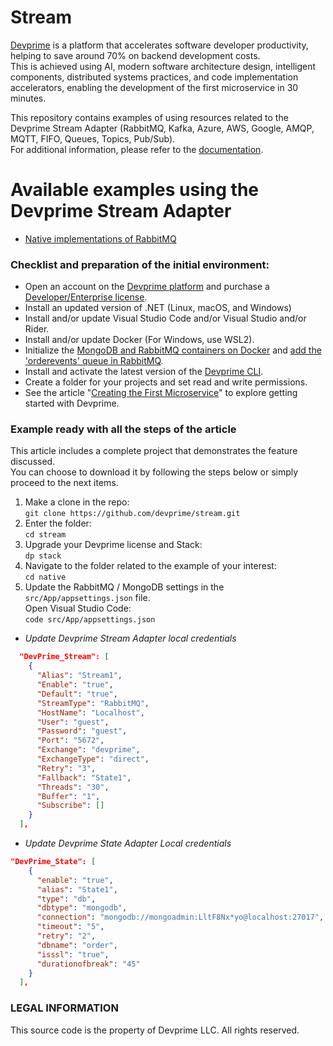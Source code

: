 # Stream

[Devprime](https://devprime.io) is a platform that accelerates software developer productivity, helping to save around 70% on backend development costs.  
This is achieved using AI, modern software architecture design, intelligent components, distributed systems practices, and code implementation accelerators, enabling the development of the first microservice in 30 minutes.

This repository contains examples of using resources related to the Devprime Stream Adapter (RabbitMQ, Kafka, Azure, AWS, Google, AMQP, MQTT, FIFO, Queues, Topics, Pub/Sub).  
For additional information, please refer to the [documentation](https://docs.devprime.io).

# Available examples using the Devprime Stream Adapter

- [Native implementations of RabbitMQ](https://docs.devprime.io/settings/stream/rabbitmq/using-native-rabbitmq-methods/)

### Checklist and preparation of the initial environment:

- Open an account on the [Devprime platform](https://devprime.io) and purchase a [Developer/Enterprise license](https://devprime.io/pricing).
- Install an updated version of .NET (Linux, macOS, and Windows)
- Install and/or update Visual Studio Code and/or Visual Studio and/or Rider.
- Install and/or update Docker (For Windows, use WSL2).
- Initialize the [MongoDB and RabbitMQ containers on Docker](https://docs.devprime.io/quick-start/docker/introduction/) and [add the 'orderevents' queue in RabbitMQ](https://docs.devprime.io/quick-start/docker/using-rabbitmq/).
- Install and activate the latest version of the [Devprime CLI](https://docs.devprime.io/cli/).
- Create a folder for your projects and set read and write permissions.
- See the article "[Creating the First Microservice](https://docs.devprime.io/quick-start/creating-the-first-microservice/)" to explore getting started with Devprime.

### Example ready with all the steps of the article

This article includes a complete project that demonstrates the feature discussed.  
You can choose to download it by following the steps below or simply proceed to the next items.

1. Make a clone in the repo:  
   `git clone https://github.com/devprime/stream.git`
2. Enter the folder:  
   `cd stream`
3. Upgrade your Devprime license and Stack:  
   `dp stack`
4. Navigate to the folder related to the example of your interest:  
   `cd native`
5. Update the RabbitMQ / MongoDB settings in the `src/App/appsettings.json` file.  
   Open Visual Studio Code:  
   `code src/App/appsettings.json`

- *Update Devprime Stream Adapter local credentials*

```json
  "DevPrime_Stream": [
    {
      "Alias": "Stream1",
      "Enable": "true",
      "Default": "true",
      "StreamType": "RabbitMQ",
      "HostName": "Localhost",
      "User": "guest",
      "Password": "guest",
      "Port": "5672",
      "Exchange": "devprime",
      "ExchangeType": "direct",
      "Retry": "3",
      "Fallback": "State1",
      "Threads": "30",
      "Buffer": "1",
      "Subscribe": []
    }
  ], 
```

- *Update Devprime State Adapter Local credentials*

```json
"DevPrime_State": [
    {
      "enable": "true",
      "alias": "State1",
      "type": "db",
      "dbtype": "mongodb",
      "connection": "mongodb://mongoadmin:LltF8Nx*yo@localhost:27017",
      "timeout": "5",
      "retry": "2",
      "dbname": "order",
      "isssl": "true",
      "durationofbreak": "45"
    }
  ],
```

### LEGAL INFORMATION
This source code is the property of Devprime LLC. All rights reserved.
